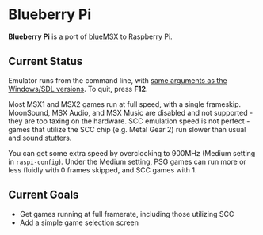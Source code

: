 Blueberry Pi
============

**Blueberry Pi** is a port of [blueMSX][1] to Raspberry Pi.

Current Status
--------------

Emulator runs from the command line, with [same arguments as the Windows/SDL versions][2]. To quit, press **F12**.

Most MSX1 and MSX2 games run at full speed, with a single frameskip. MoonSound, MSX Audio, and MSX Music are disabled and not supported - they are too taxing on the hardware. SCC emulation speed is not perfect - games that utilize the SCC chip (e.g. Metal Gear 2) run slower than usual and sound stutters.

You can get some extra speed by overclocking to 900MHz (Medium setting in `raspi-config`). Under the Medium setting, PSG games can run more or less fluidly with 0 frames skipped, and SCC games with 1.

Current Goals
------------

* Get games running at full framerate, including those utilizing SCC
* Add a simple game selection screen

[1]: http://bluemsx.com/
[2]: http://www.msxblue.com/manual/commandlineargs_c.htm
